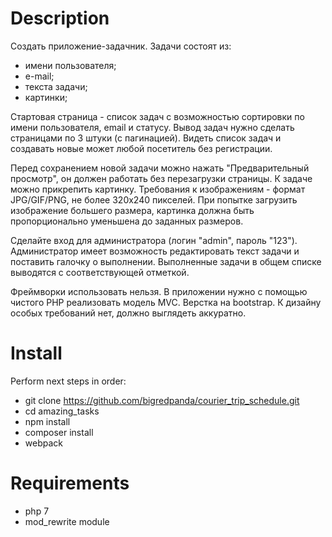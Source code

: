 Description
================
Создать приложение-задачник.
Задачи состоят из:
- имени пользователя;
- е-mail;
- текста задачи;
- картинки;

Стартовая страница - список задач с возможностью сортировки по имени пользователя, email и статусу. Вывод задач нужно сделать страницами по 3 штуки (с пагинацией). Видеть список задач и создавать новые может любой посетитель без регистрации. 

Перед сохранением новой задачи можно нажать "Предварительный просмотр", он должен работать без перезагрузки страницы.
К задаче можно прикрепить картинку. Требования к изображениям - формат JPG/GIF/PNG, не более 320х240 пикселей. При попытке загрузить изображение большего размера, картинка должна быть пропорционально уменьшена до заданных размеров.

Сделайте вход для администратора (логин "admin", пароль "123"). Администратор имеет возможность редактировать текст задачи и поставить галочку о выполнении. Выполненные задачи в общем списке выводятся с соответствующей отметкой.

Фреймворки использовать нельзя. В приложении нужно с помощью чистого PHP реализовать модель MVC. Верстка на bootstrap. К дизайну особых требований нет, должно выглядеть аккуратно.

Install
================
Perform next steps in order:
* git clone https://github.com/bigredpanda/courier_trip_schedule.git
* cd amazing_tasks
* npm install
* composer install
* webpack

Requirements
================
* php 7
* mod_rewrite module